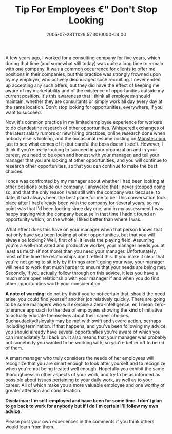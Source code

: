 ﻿---
title: Tip For Employees €" Don't Stop Looking
date: "2005-07-28T11:29:57.3010000-04:00"
description: A few years ago, I worked for a consulting company for five years, which during that time (and somewhat still today) was quite a long time to remain with one company.
featuredImage: /img/default-post-image.jpg
---

A few years ago, I worked for a consulting company for five years, which during that time (and somewhat still today) was quite a long time to remain with one company. It was a common occurrence for clients to offer me positions in their companies, but this practice was strongly frowned upon by my employer, who actively discouraged such recruiting. I never ended up accepting any such offers, but they did have the effect of keeping me aware of my marketability and of the existence of opportunities outside my current position. It's this awareness that I think all employees should maintain, whether they are consultants or simply work all day every day at the same location. Don't stop looking for opportunities, everywhere, if you want to succeed.

Now, it's common practice in my limited employee experience for workers to do clandestine research of other opportunities. Whispered exchanges of the latest salary rumors or new hiring practices, online research done when nobody else is looking, and the occasional resume posting on [Monster.com](http://monster.com/), just to see what comes of it (but careful the boss doesn't see!). However, I think if you're really looking to succeed in your organization and in your career, you need to be open and honest with your manager, and tell your manager that you are looking at other opportunities, and you will continue to research other opportunities, so that you can continue to make the best choices.

I once was confronted by my manager about whether I had been looking at other positions outside our company. I answered that I never stopped doing so, and that the only reason I was still with the company was because, to date, it had always been the best place for me to be. This conversation took place after I had already been with the company for several years, so my point was that I'd been looking since day one, and in my assessment I was happy staying with the company because in that time I hadn't found an opportunity which, on the whole, I liked better than where I was.

What effect does this have on your manager when that person knows that not only have you been looking at other opportunities, but that you will always be looking? Well, first of all it levels the playing field. Assuming you're a well-motivated and productive worker, your manager needs you at least as much (if not more) than you need your manager. Unfortunately, most of the time the relationships don't reflect this. If you make it clear that you're not going to sit idly by if things aren't going your way, your manager will need to work that much harder to ensure that your needs are being met. Secondly, if you actually follow through on this advice, it lets you have a much more open relationship with your manager if and when you do find other opportunities worth your consideration.

**A note of warning:** do not try this if you're not certain that, should the need arise, you could find yourself another job relatively quickly. There are going to be some managers who will exercise a zero-intelligence, er, I mean zero-tolerance approach to the idea of employees showing the kind of initiative to actually educate themselves about their career choices. Such~~audacity~~disloyalty may be met with swift and severe action, perhaps including termination. If that happens, and you've been following my advice, you should already have several opportunities you're aware of which you can immediately fall back on. It also means that your manager was probably not somebody you wanted to be working with, so you're better off to be rid of them.

A smart manager who truly considers the needs of her employees will recognize that you are smart enough to look after yourself and to recognize when you're not being treated well enough. Hopefully you exhibit the same thoroughness in other aspects of your work, and try to be as informed as possible about issues pertaining to your daily work, as well as to your career. All of which make you a more valuable employee and one worthy of greater attention and consideration.

**Disclaimar: I'm self-employed and have been for some time. I don't plan to go back to work for anybody but if I do I'm certain I'll follow my own advice.**

Please post your own experiences in the comments if you think others would learn from them.

